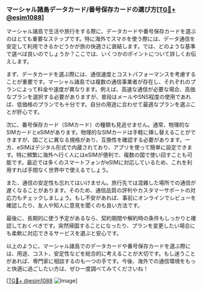 ### マーシャル諸島データカード/番号保存カードの選び方[[TG💪+ @esim1088](https://t.me/s/esim1088)]

マーシャル諸島で生活や旅行をする際に、データカードや番号保存カードを選ぶのはとても重要なステップです。特に海外でスマホを使う際には、データ通信を安定して利用できるかどうかが旅の快適さに直結します。では、どのような基準で選べば良いのでしょうか？ここでは、いくつかのポイントについて詳しくお伝えします。

まず、データカードを選ぶ際には、通信速度とコストパフォーマンスを考慮することが重要です。マーシャル諸島では複数の通信事業者が存在し、それぞれのプランによって料金や速度が異なります。例えば、高速な通信が必要な場合、高価なプランを選択する必要がありますが、普段はメールやSNS程度の使用であれば、低価格のプランでも十分です。自分の用途に合わせて最適なプランを選ぶことが肝心です。

次に、番号保存カード（SIMカード）の種類も見逃せません。通常、物理的なSIMカードとeSIMがあります。物理的なSIMカードは手軽に挿し替えることができますが、国ごとに異なる規格があり、互換性を確認する必要があります。一方、eSIMはデジタル形式で内蔵されており、アプリを使って簡単に設定できます。特に頻繁に海外へ行く人にはeSIMが便利で、複数の国で使い回すことも可能です。最近では多くのスマートフォンがeSIMに対応しているため、これを利用すれば手間なく世界中で使えるでしょう。

また、通信の安定性も忘れてはいけません。旅行先では混雑した場所での通信が遅くなることがあります。そのため、通信品質の評判やカスタマーサポートの対応力もチェックしましょう。もし不安があれば、事前にオンラインでレビューを確認したり、友人や知人に意見を聞くのも良い方法です。

最後に、長期的に使う予定があるなら、契約期間や解約時の条件もしっかりと確認しておくべきです。突然帰国することになったり、プランを変更したい場合にも柔軟に対応できるサービスを選ぶと安心です。

以上のように、マーシャル諸島でのデータカードや番号保存カードを選ぶ際には、用途、コスト、安定性などを総合的に考えることが大切です。もし迷うことがあれば、専門家に相談するのも一つの手です。今後、海外での通信環境をもっと快適に過ごしたい方は、ぜひ一度調べてみてくださいね！

[[TG💪+ @esim1088](https://t.me/s/esim1088) ![Image](https://i.postimg.cc/Y0z9fWf4/image.png)]